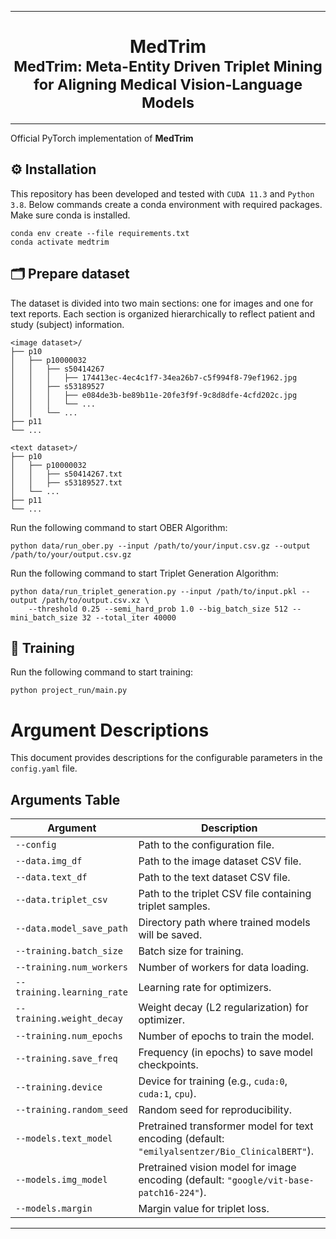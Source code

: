 <hr>
<h1 align="center">
  MedTrim <br>
  <sub>MedTrim: Meta-Entity Driven Triplet Mining for Aligning Medical Vision-Language Models</sub>
</h1>
<hr>

Official PyTorch implementation of **MedTrim**

## ⚙️ Installation

This repository has been developed and tested with `CUDA 11.3` and `Python 3.8`. Below commands create a conda environment with required packages. Make sure conda is installed.

```
conda env create --file requirements.txt
conda activate medtrim
```

## 🗂️ Prepare dataset

The dataset is divided into two main sections: one for images and one for text reports. Each section is organized hierarchically to reflect patient and study (subject) information.

```
<image dataset>/
├── p10
│   ├── p10000032
│   │   ├── s50414267
│   │   │   ├── 174413ec-4ec4c1f7-34ea26b7-c5f994f8-79ef1962.jpg
│   │   ├── s53189527
│   │   │   ├── e084de3b-be89b11e-20fe3f9f-9c8d8dfe-4cfd202c.jpg
│   │   │   └── ...
│   │   └── ...
├── p11
└── ...

<text dataset>/
├── p10
│   ├── p10000032
│   │   ├── s50414267.txt
│   │   ├── s53189527.txt
│   └── ...
├── p11
└── ...

```

Run the following command to start OBER Algorithm:

```
python data/run_ober.py --input /path/to/your/input.csv.gz --output /path/to/your/output.csv.gz
```

Run the following command to start Triplet Generation Algorithm:

```
python data/run_triplet_generation.py --input /path/to/input.pkl --output /path/to/output.csv.xz \
    --threshold 0.25 --semi_hard_prob 1.0 --big_batch_size 512 --mini_batch_size 32 --total_iter 40000
```

## 🏃 Training

Run the following command to start training:

```
python project_run/main.py
```

# Argument Descriptions

This document provides descriptions for the configurable parameters in the `config.yaml` file.

## **Arguments Table**

| Argument                     | Description                                                                                                                       |
|------------------------------|-----------------------------------------------------------------------------------------------------------------------------------|
| `--config`                   | Path to the configuration file.                                                                                                  |
| `--data.img_df`              | Path to the image dataset CSV file.                                                                                              |
| `--data.text_df`             | Path to the text dataset CSV file.                                                                                               |
| `--data.triplet_csv`         | Path to the triplet CSV file containing triplet samples.                                                                        |
| `--data.model_save_path`     | Directory path where trained models will be saved.                                                                              |
| `--training.batch_size`      | Batch size for training.                                                                                                        |
| `--training.num_workers`     | Number of workers for data loading.                                                                                             |
| `--training.learning_rate`   | Learning rate for optimizers.                                                                                                   |
| `--training.weight_decay`    | Weight decay (L2 regularization) for optimizer.                                                                                |
| `--training.num_epochs`      | Number of epochs to train the model.                                                                                            |
| `--training.save_freq`       | Frequency (in epochs) to save model checkpoints.                                                                                |
| `--training.device`          | Device for training (e.g., `cuda:0`, `cuda:1`, `cpu`).                                                                          |
| `--training.random_seed`     | Random seed for reproducibility.                                                                                                |
| `--models.text_model`        | Pretrained transformer model for text encoding (default: `"emilyalsentzer/Bio_ClinicalBERT"`).                                 |
| `--models.img_model`         | Pretrained vision model for image encoding (default: `"google/vit-base-patch16-224"`).                                         |
| `--models.margin`            | Margin value for triplet loss.                                                                                                  |

---
